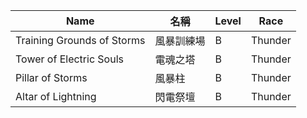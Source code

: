 | Name                           | 名稱             | Level | Race     |
|--------------------------------|------------------|-------|----------|
| Training Grounds of Storms     | 風暴訓練場       | B     | Thunder  |
| Tower of Electric Souls        | 電魂之塔         | B     | Thunder  |
| Pillar of Storms               | 風暴柱           | B     | Thunder  |
| Altar of Lightning             | 閃電祭壇         | B     | Thunder  |

